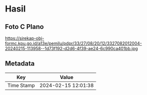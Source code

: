 # Hasil

## Foto C Plano

https://sirekap-obj-formc.kpu.go.id/a13e/pemilu/pdpr/33/27/08/20/12/3327082012004-20240215-113958--1d73f192-d2d6-4f39-ae24-6c990ca401bb.jpg


## Metadata

| Key        | Value               |
| ---------- | ------------------- |
| Time Stamp | 2024-02-15 12:01:38 |



